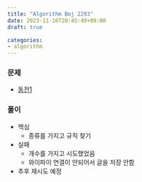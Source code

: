 ```yaml
---
title: "Algorithm Boj 2293"
date: 2023-11-16T20:45:49+09:00
draft: true

categories:
- algorithm
---
```


### 문제
- [동전1]()

### 풀이
- 핵심
    - 종류를 가지고 규칙 찾기
- 실패
    - 개수를 가지고 시도했었음
    - 와이파이 연결이 안되어서 글을 저장 안함
- 추후 재시도 예정

